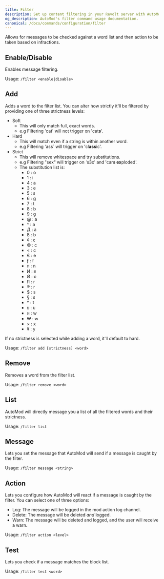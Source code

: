 ```yaml
---
title: Filter
description: Set up content filtering in your Revolt server with AutoMod. Block inappropriate content, spam, and unwanted messages automatically.
og_description: AutoMod's filter command usage documentation.
canonical: /docs/commands/configuration/filter
---
```


Allows for messages to be checked against a word list and then action to be taken based on infractions.

## Enable/Disable

Enables message filtering.

Usage: `/filter <enable|disable>`

## Add

Adds a word to the filter list. You can alter how strictly it'll be filtered by providing one of three strictness levels:

- Soft
  - This will only match full, exact words.
  - e.g Filtering 'cat' will not trigger on 'cat**s**'.
- Hard
  - This will match even if a string is within another word.
  - e.g Filtering 'ass` will trigger on 'cl**ass**ic'.
- Strict
  - This will remove whitespace and try substitutions.
  - e.g Filtering "sex" will trigger on 's3x' and 'car**s ex**ploded'.
  - The substitution list is:
    - 0 : o
    - 1 : i
    - 4 : a
    - 3 : e
    - 5 : s
    - 6 : g
    - 7 : t
    - 8 : b
    - 9 : g
    - @ : a
    - ^ : a
    - Д : a
    - ß : b
    - ¢ : c
    - © : c
    - < : c
    - € : e
    - ƒ : f
    - ท : n
    - И : n
    - Ø : o
    - Я : r
    - ® : r
    - $ : s
    - § : s
    - † : t
    - บ : u
    - พ : w
    - ₩ : w
    - × : x
    - ¥ : y

If no strictness is selected while adding a word, it'll default to hard.

Usage: `/filter add [strictness] <word>`

## Remove

Removes a word from the filter list.

Usage: `/filter remove <word>`

## List

AutoMod will directly message you a list of all the filtered words and their strictness.

Usage: `/filter list`

## Message

Lets you set the message that AutoMod will send if a message is caught by the filter.

Usage: `/filter message <string>`

## Action

Lets you configure how AutoMod will react if a message is caught by the filter. You can select one of three options:

- Log: The message will be logged in the mod action log channel.
- Delete: The message will be deleted _and_ logged.
- Warn: The message will be deleted and logged, and the user will receive a warn.

Usage: `/filter action <level>`

## Test

Lets you check if a message matches the block list.

Usage: `/filter test <word>`
